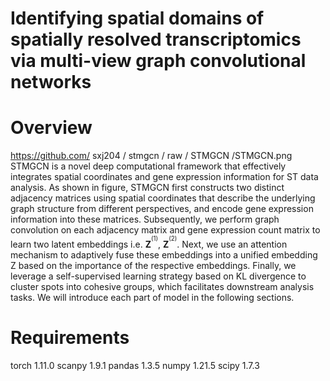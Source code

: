 # Identifying spatial domains of spatially resolved transcriptomics via multi-view graph convolutional networks

Overview
===
https://github.com/ sxj204 / stmgcn / raw / STMGCN /STMGCN.png
STMGCN is a novel deep computational framework that effectively integrates spatial coordinates and gene expression information for ST data analysis. As shown in figure, STMGCN first constructs two distinct adjacency matrices using spatial coordinates that describe the underlying graph structure from different perspectives, and encode gene expression information into these matrices. Subsequently, we perform graph convolution on each adjacency matrix and gene expression count matrix to learn two latent embeddings i.e. ${\textbf{Z}^{^{(1)}}}$, ${\textbf{Z}^{^{(2)}}}$. Next, we use an attention mechanism to adaptively fuse these embeddings into a unified embedding Z based on the importance of the respective embeddings. Finally, we leverage a self-supervised learning strategy based on KL divergence to cluster spots into cohesive groups, which facilitates downstream analysis tasks. We will introduce each part of model in the following sections.

Requirements
===
torch 1.11.0
scanpy 1.9.1
pandas 1.3.5
numpy 1.21.5
scipy 1.7.3


